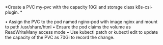 *Create a PVC my-pvc with the capacity 10Gi and storage class k8s-csi-plugin. *

•	Assign the PVC to the pod named nginx-pod with image nginx and mount to path /usr/share/html
•	Ensure the pod claims the volume as ReadWriteMany access mode 
•	Use kubectl patch or kubectl edit to update the capacity of the PVC as 70Gi to record the change.
